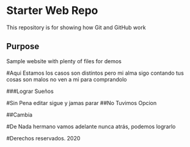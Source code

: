 # Starter Web Repo

This repository is for showing how Git and GitHub work

## Purpose

Sample website with plenty of files for demos

#Aqui Estamos
los casos son distintos pero mi alma sigo contando
tus cosas son malos no ven a mi para comprandolo

###Lograr Sueños 

#Sin Pena
editar sigue y jamas parar
##No Tuvimos Opcion

##Cambia

#De Nada hermano
vamos adelante nunca atrás, podemos lograrlo

#Derechos reservados. 2020
